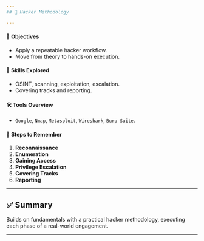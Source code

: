 ```yaml
---
## 🧠 Hacker Methodology

---
```

#### 🧭 Objectives
- Apply a repeatable hacker workflow.
- Move from theory to hands-on execution.

#### 🧠 Skills Explored
- OSINT, scanning, exploitation, escalation.
- Covering tracks and reporting.

#### 🛠️ Tools Overview
- `Google`, `Nmap`, `Metasploit`, `Wireshark`, `Burp Suite`.

#### 🔄 Steps to Remember
1. **Reconnaissance**
2. **Enumeration**
3. **Gaining Access**
4. **Privilege Escalation**
5. **Covering Tracks**
6. **Reporting**

---
## ✅ Summary
Builds on fundamentals with a practical hacker methodology, executing each phase of a real-world engagement.

---
